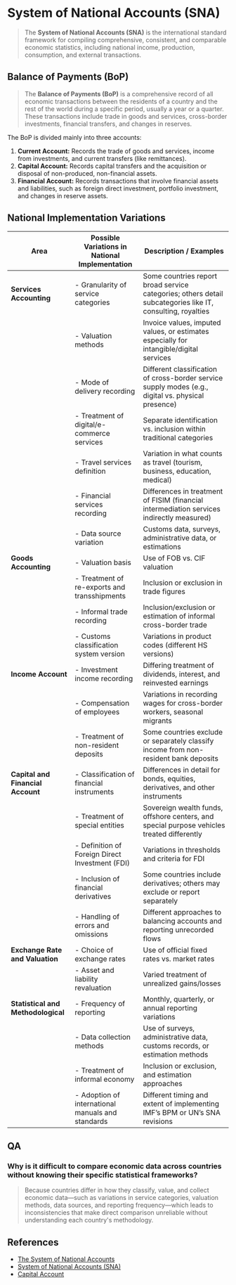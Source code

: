 # System of National Accounts (SNA)

> The **System of National Accounts (SNA)** is the international standard framework for compiling comprehensive, consistent, and comparable economic statistics, including national income, production, consumption, and external transactions.

## Balance of Payments (BoP)

> The **Balance of Payments (BoP)** is a comprehensive record of all economic transactions between the residents of a country and the rest of the world during a specific period, usually a year or a quarter. These transactions include trade in goods and services, cross-border investments, financial transfers, and changes in reserves.

The BoP is divided mainly into three accounts:

1. **Current Account:** Records the trade of goods and services, income from investments, and current transfers (like remittances).
2. **Capital Account:** Records capital transfers and the acquisition or disposal of non-produced, non-financial assets.
3. **Financial Account:** Records transactions that involve financial assets and liabilities, such as foreign direct investment, portfolio investment, and changes in reserve assets.

## National Implementation Variations

| **Area**                           | **Possible Variations in National Implementation** | **Description / Examples**                                                                                 |
| ---------------------------------- | -------------------------------------------------- | ---------------------------------------------------------------------------------------------------------- |
| **Services Accounting**            | - Granularity of service categories                | Some countries report broad service categories; others detail subcategories like IT, consulting, royalties |
|                                    | - Valuation methods                                | Invoice values, imputed values, or estimates especially for intangible/digital services                    |
|                                    | - Mode of delivery recording                       | Different classification of cross-border service supply modes (e.g., digital vs. physical presence)        |
|                                    | - Treatment of digital/e-commerce services         | Separate identification vs. inclusion within traditional categories                                        |
|                                    | - Travel services definition                       | Variation in what counts as travel (tourism, business, education, medical)                                 |
|                                    | - Financial services recording                     | Differences in treatment of FISIM (financial intermediation services indirectly measured)                  |
|                                    | - Data source variation                            | Customs data, surveys, administrative data, or estimations                                                 |
| **Goods Accounting**               | - Valuation basis                                  | Use of FOB vs. CIF valuation                                                                               |
|                                    | - Treatment of re-exports and transshipments       | Inclusion or exclusion in trade figures                                                                    |
|                                    | - Informal trade recording                         | Inclusion/exclusion or estimation of informal cross-border trade                                           |
|                                    | - Customs classification system version            | Variations in product codes (different HS versions)                                                        |
| **Income Account**                 | - Investment income recording                      | Differing treatment of dividends, interest, and reinvested earnings                                        |
|                                    | - Compensation of employees                        | Variations in recording wages for cross-border workers, seasonal migrants                                  |
|                                    | - Treatment of non-resident deposits               | Some countries exclude or separately classify income from non-resident bank deposits                       |
| **Capital and Financial Account**  | - Classification of financial instruments          | Differences in detail for bonds, equities, derivatives, and other instruments                              |
|                                    | - Treatment of special entities                    | Sovereign wealth funds, offshore centers, and special purpose vehicles treated differently                 |
|                                    | - Definition of Foreign Direct Investment (FDI)    | Variations in thresholds and criteria for FDI                                                              |
|                                    | - Inclusion of financial derivatives               | Some countries include derivatives; others may exclude or report separately                                |
|                                    | - Handling of errors and omissions                 | Different approaches to balancing accounts and reporting unrecorded flows                                  |
| **Exchange Rate and Valuation**    | - Choice of exchange rates                         | Use of official fixed rates vs. market rates                                                               |
|                                    | - Asset and liability revaluation                  | Varied treatment of unrealized gains/losses                                                                |
| **Statistical and Methodological** | - Frequency of reporting                           | Monthly, quarterly, or annual reporting variations                                                         |
|                                    | - Data collection methods                          | Use of surveys, administrative data, customs records, or estimation methods                                |
|                                    | - Treatment of informal economy                    | Inclusion or exclusion, and estimation approaches                                                          |
|                                    | - Adoption of international manuals and standards  | Different timing and extent of implementing IMF’s BPM or UN’s SNA revisions                                |

## QA

### Why is it difficult to compare economic data across countries without knowing their specific statistical frameworks?

> Because countries differ in how they classify, value, and collect economic data—such as variations in service categories, valuation methods, data sources, and reporting frequency—which leads to inconsistencies that make direct comparison unreliable without understanding each country's methodology.

## References

- [The System of National Accounts](https://en.wikipedia.org/wiki/System_of_National_Accounts)
- [System of National Accounts (SNA)](https://unstats.un.org/unsd/nationalaccount/sna.asp)
- [Capital Account](https://en.wikipedia.org/wiki/Capital_account)